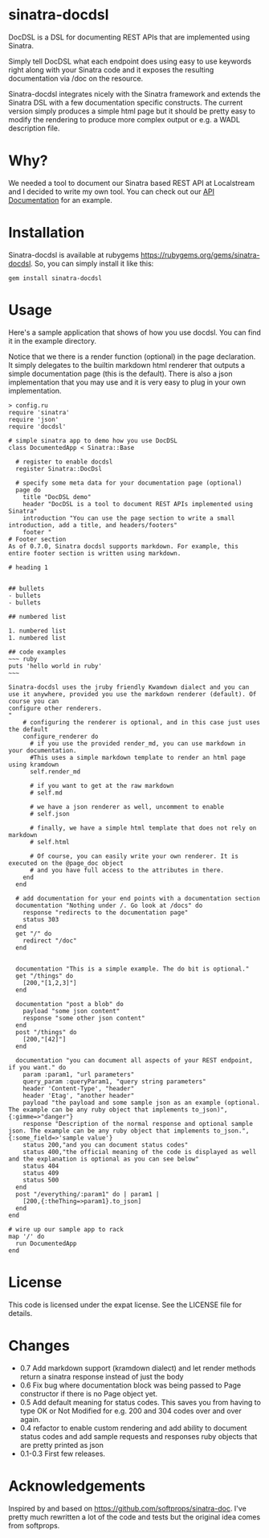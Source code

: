 # sinatra-docdsl

DocDSL is a DSL for documenting REST APIs that are implemented using Sinatra. 

Simply tell DocDSL what each endpoint does using easy to use keywords right along with your Sinatra code and it exposes the resulting documentation via /doc on the resource.

Sinatra-docdsl integrates nicely with the Sinatra framework and extends the Sinatra DSL with a few documentation specific constructs. The current version simply produces a simple html page but it should be pretty easy to modify the rendering to produce more complex output or e.g. a WADL description file.

# Why?

We needed a tool to document our Sinatra based REST API at Localstream and I decided to write my own tool. You can check out our [API Documentation](https://localstre.am/api) for an example.

# Installation

Sinatra-docdsl is available at rubygems https://rubygems.org/gems/sinatra-docdsl. So, you can simply install it like this:

    gem install sinatra-docdsl

# Usage

Here's a sample application that shows of how you use docdsl. You can find it in the example directory. 

Notice that we there is a render function (optional) in the page declaration. It simply delegates to the builtin markdown html renderer that outputs a simple documentation page (this is the default). There is also a json implementation that you may use and it is very easy to plug in your own implementation.

    > config.ru
    require 'sinatra'
    require 'json'
    require 'docdsl'

    # simple sinatra app to demo how you use DocDSL
    class DocumentedApp < Sinatra::Base
  
      # register to enable docdsl
      register Sinatra::DocDsl 
  
      # specify some meta data for your documentation page (optional)
      page do      
        title "DocDSL demo"
        header "DocDSL is a tool to document REST APIs implemented using Sinatra"
        introduction "You can use the page section to write a small introduction, add a title, and headers/footers"
        footer "
    # Footer section
    As of 0.7.0, Sinatra docdsl supports markdown. For example, this entire footer section is written using markdown.

    # heading 1


    ## bullets
    - bullets
    - bullets

    ## numbered list

    1. numbered list
    1. numbered list

    ## code examples
    ~~~ ruby
    puts 'hello world in ruby'
    ~~~

    Sinatra-docdsl uses the jruby friendly Kwamdown dialect and you can use it anywhere, provided you use the markdown renderer (default). Of course you can
    configure other renderers.
    "
        # configuring the renderer is optional, and in this case just uses the default
        configure_renderer do
          # if you use the provided render_md, you can use markdown in your documentation. 
          #This uses a simple markdown template to render an html page using kramdown
          self.render_md
      
          # if you want to get at the raw markdown
          # self.md
      
          # we have a json renderer as well, uncomment to enable
          # self.json   
      
          # finally, we have a simple html template that does not rely on markdown
          # self.html
            
          # Of course, you can easily write your own renderer. It is executed on the @page_doc object 
          # and you have full access to the attributes in there.
        end
      end
  
      # add documentation for your end points with a documentation section
      documentation "Nothing under /. Go look at /docs" do
        response "redirects to the documentation page"
        status 303
      end
      get "/" do
        redirect "/doc"
      end


      documentation "This is a simple example. The do bit is optional."
      get "/things" do
        [200,"[1,2,3]"]
      end
  
      documentation "post a blob" do
        payload "some json content"
        response "some other json content"
      end
      post "/things" do
        [200,"[42]"]
      end

      documentation "you can document all aspects of your REST endpoint, if you want." do
        param :param1, "url parameters"
        query_param :queryParam1, "query string parameters"
        header 'Content-Type', "header"
        header 'Etag', "another header"
        payload "the payload and some sample json as an example (optional. The example can be any ruby object that implements to_json)", {:gimme=>"danger"}
        response "Description of the normal response and optional sample json. The example can be any ruby object that implements to_json.", {:some_field=>'sample value'}
        status 200,"and you can document status codes"
        status 400,"the official meaning of the code is displayed as well and the explanation is optional as you can see below"
        status 404
        status 409
        status 500
      end
      post "/everything/:param1" do | param1 |    
        [200,{:theThing=>param1}.to_json]
      end
    end
    
    # wire up our sample app to rack
    map '/' do
      run DocumentedApp
    end

# License

This code is licensed under the expat license. See the LICENSE file for details.

# Changes

- 0.7 Add markdown support (kramdown dialect) and let render methods return a sinatra response instead of just the body
- 0.6 Fix bug where documentation block was being passed to Page constructor if there is no Page object yet.
- 0.5 Add default meaning for status codes. This saves you from having to type OK or Not Modified for e.g. 200 and 304 codes over and over again.
- 0.4 refactor to enable custom rendering and add ability to document status codes and add sample requests and responses ruby objects that are pretty printed as json
- 0.1-0.3 First few releases. 

        
# Acknowledgements

Inspired by and based on https://github.com/softprops/sinatra-doc. I've pretty much rewritten a lot of the code and tests but the original idea comes from softprops.


